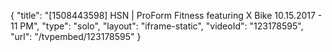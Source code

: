 {
    "title": "[1508443598] HSN | ProForm Fitness featuring X Bike 10.15.2017 - 11 PM",
    "type": "solo",
    "layout": "iframe-static",
    "videoId": "123178595",
    "url": "\/tvpembed\/123178595"
}